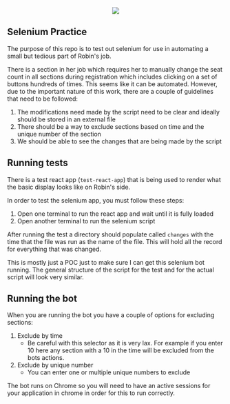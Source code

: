<div align='center'>
   <img src="https://github.com/user-attachments/assets/503eb767-1bc2-49b0-a223-ca38ad5ec4b4"/>
</div>

Selenium Practice
--
The purpose of this repo is to test out selenium for use in automating a small but tedious part of Robin's job. 

There is a section in her job which requires her to manually change the seat count in all sections during registration 
which includes clicking on a set of buttons hundreds of times. This seems like it can be automated. However, due to 
the important nature of this work, there are a couple of guidelines that need to be followed:

1. The modifications need made by the script need to be clear and ideally should be stored in an external file 
2. There should be a way to exclude sections based on time and the unique number of the section 
3. We should be able to see the changes that are being made by the script 

Running tests
--
There is a test react app (`test-react-app`) that is being used to render what the basic display looks like on Robin's side. 

In order to test the selenium app, you must follow these steps:
1. Open one terminal to run the react app and wait until it is fully loaded
2. Open another terminal to run the selenium script

After running the test a directory should populate called `changes` with the time that the file was run 
as the name of the file. This will hold all the record for everything that was changed.

This is mostly just a POC just to make sure I can get this selenium bot running. The general structure of the script 
for the test and for the actual script will look very similar.

Running the bot
--
When you are running the bot you have a couple of options for excluding sections:

1. Exclude by time 
    * Be careful with this selector as it is very lax. For example if you enter 10 here any section with a 10 in the time will be excluded from the bots actions.
2. Exclude by unique number 
    * You can enter one or multiple unique numbers to exclude

The bot runs on Chrome so you will need to have an active sessions for your application in chrome in order for this to run correctly.
